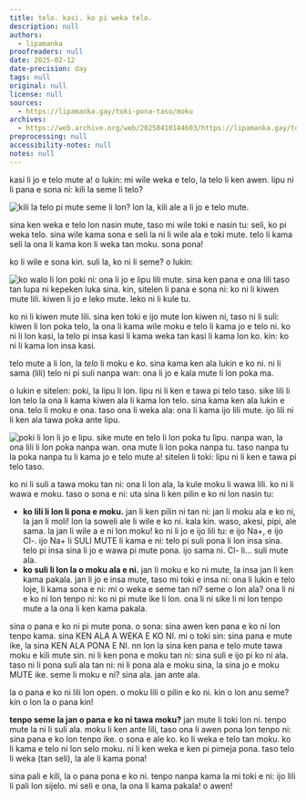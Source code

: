 ```yaml
---
title: telo. kasi. ko pi weka telo.
description: null
authors:
  - lipamanka
proofreaders: null
date: 2025-02-12
date-precision: day
tags: null
original: null
license: null
sources:
  - https://lipamanka.gay/toki-pona-taso/moku
archives:
  - https://web.archive.org/web/20250410144603/https://lipamanka.gay/toki-pona-taso/moku
preprocessing: null
accessibility-notes: null
notes: null
---
```


kasi li jo e telo mute a! o lukin: mi wile weka e telo, la telo li ken awen. lipu ni li pana e sona ni: kili la seme li telo?

![kili la telo pi mute seme li lon? lon la, kili ale a li jo e telo mute.](https://lipamanka.gay/images/ko1.png)

sina ken weka e telo lon nasin mute, taso mi wile toki e nasin tu: seli, ko pi weka telo. sina wile kama sona e seli la ni li wile ala e toki mute. telo li kama seli la ona li kama kon li weka tan moku. sona pona!

ko li wile e sona kin. suli la, ko ni li seme? o lukin:

![ko walo li lon poki ni: ona li jo e lipu lili mute. sina ken pana e ona lili taso tan lupa ni kepeken luka sina. kin, sitelen li pana e sona ni: ko ni li kiwen mute lili. kiwen li jo e leko mute. leko ni li kule tu.](https://lipamanka.gay/images/ko2.png)

ko ni li kiwen mute lili. sina ken toki e ijo mute lon kiwen ni, taso ni li suli: kiwen li lon poka telo, la ona li kama wile moku e telo li kama jo e telo ni. ko ni li lon kasi, la telo pi insa kasi li kama weka tan kasi li kama lon ko. kin: ko ni li kama lon insa kasi.

telo mute a li lon, la *telo* li moku e *ko.* sina kama ken ala lukin e ko ni. ni li sama (lili) telo ni pi suli nanpa wan: ona li jo e kala mute li lon poka ma.

o lukin e sitelen: poki, la lipu li lon. lipu ni li ken e tawa pi telo taso. sike lili li lon telo la ona li kama kiwen ala li kama lon telo. sina kama ken ala lukin e ona. telo li moku e ona. taso ona li weka ala: ona li kama ijo lili mute. ijo lili ni li ken ala tawa poka ante lipu.

![poki li lon li jo e lipu. sike mute en telo li lon poka tu lipu. nanpa wan, la ona lili li lon poka nanpa wan. ona mute li lon poka nanpa tu. taso nanpa tu la poka nanpa tu li kama jo e telo mute a! sitelen li toki: lipu ni li ken e tawa pi telo taso.](https://lipamanka.gay/images/ko3.png)

ko ni li suli a tawa moku tan ni: ona li lon ala, la kule moku li wawa lili. ko ni li wawa e moku. taso o sona e ni: uta sina li ken pilin e ko ni lon nasin tu:

- **ko lili li lon li pona e moku.** jan li ken pilin ni tan ni: jan li moku ala e ko ni, la jan li moli! lon la soweli ale li wile e ko ni. kala kin. waso, akesi, pipi, ale sama. la jan li wile a e ni lon moku! ko ni li jo e ijo lili tu: e ijo Na+, e ijo Cl-. ijo Na+ li SULI MUTE li kama e ni: telo pi suli pona li lon insa sina. telo pi insa sina li jo e wawa pi mute pona. ijo sama ni. Cl- li… suli mute ala.
- **ko suli li lon la o moku ala e ni.** jan li moku e ko ni mute, la insa jan li ken kama pakala. jan li jo e insa mute, taso mi toki e insa ni: ona li lukin e telo loje, li kama sona e ni: mi o weka e seme tan ni? seme o lon ala? ona li ni e ko ni lon tenpo ni: ko ni pi mute ike li lon. ona li ni sike li ni lon tenpo mute a la ona li ken kama pakala.

sina o pana e ko ni pi mute pona. o sona: sina awen ken pana e ko ni lon tenpo kama. sina KEN ALA A WEKA E KO NI. mi o toki sin: sina pana e mute ike, la sina KEN ALA PONA E NI. nn lon la sina ken pana e telo mute tawa moku e kili mute sin. ni li ken pona e moku tan ni: sina suli e ijo pi ko ni ala. taso ni li pona suli ala tan ni: ni li pona ala e moku sina, la sina jo e moku MUTE ike. seme li moku e ni? sina ala. jan ante ala.

la o pana e ko ni lili lon open. o moku lili o pilin e ko ni. kin o lon anu seme? kin o lon la o pana kin!

**tenpo seme la jan o pana e ko ni tawa moku?** jan mute li toki lon ni. tenpo mute la ni li suli ala. moku li ken ante lili, taso ona li awen pona lon tenpo ni: sina pana e ko lon tenpo ike. o sona e ale ko. ko li weka e telo tan moku. ko li kama e telo ni lon selo moku. ni li ken weka e ken pi pimeja pona. taso telo li weka (tan seli), la ale li kama pona!

sina pali e kili, la o pana pona e ko ni. tenpo nanpa kama la mi toki e ni: ijo lili li pali lon sijelo. mi seli e ona, la ona li kama pakala! o awen!
